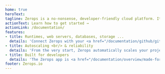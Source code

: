 ```yaml
---
home: true
heroText:
tagline: Zerops is a no-nonsense, developer-friendly cloud platform. It builds, deploys and runs your apps. It also automatically scales, manages, and fine-tunes your infrastructure as each of your apps evolve.
actionText: Learn how to get started →
actionLink: /documentation/
features:
- title: Runtimes, web servers, databases, storage ...
  details: 'Connect Zerops with your <a href="/documentation/github/github-integration.html">GitHub repository</a> to <a href="/documentation/build/how-zerops-build-works.html">build</a>, <a href="/documentation/deploy/how-deploy-works.html">deploy</a> and then run your <a href="/documentation/services/runtimes.html#golang">Golang</a>, <a href="/documentation/services/runtimes.html#node-js">Node.js</a>, <a href="/documentation/services/runtimes.html#php">PHP</a>&nbsp;apps, or <a href="/documentation/services/static-servers.html">static code</a>. Add <a href="/documentation/services/databases/mariadb.html">MariaDB (MySQL)</a>, <a href="/documentation/services/databases/postgresql.html">PostgreSQL</a>, <a href="/documentation/services/databases/mongodb.html">MongoDB</a>, <a href="/documentation/services/databases/keydb.html">KeyDB (Redis)</a>, <a href="/documentation/services/search-engines.html#elasticsearch">Elasticsearch</a>, <a href="/documentation/services/message-brokers.html#rabbitmq">RabbitMQ</a> databases and engines to your projects, utilize a fully managed S3 compatible <a href="documentation/services/storage.html#s3-compatible-object-storage">object storage</a> or use a <a href="documentation/services/storage.html#shared-storage">shared storage</a>, all fully administered.'
- title: Autoscaling <br/> & reliability
  details: 'From the very start, Zerops automatically scales your projects in real time, up and down, horizontally and vertically, always running on the <a href="/documentation/ha/zerops-enterprise-grade-reliability.html">most optimal setting</a>. Operate each of your project services in HA mode or run a dev environment on a single container. Even the smallest project gets Zerops' top-notch infrastructure and a powerful <a href="/documentation/backup-restore/backup-restore-databases.html">backup</a> and <a href="/documentation/backup-restore/deploy-versioning.html">versioning</a> system ensuring you can always get back up and running right away.'
- title: Built for developers
  details: 'The Zerops app is <a href="/documentation/overview/made-for-developers.html">built with developers in mind</a>. Set up complex, production-ready, infrastructure for your projects in seconds. Use <a href="/documentation/cli/vpn.html">VPN</a> built into our <a href="/documentation/cli/available-commands.html">CLI</a> to connect to your services for <a href="/documentation/overview/made-for-developers.html#empower-your-local-development">easy local development</a> securely, or use our CLI inside your favorite <a href="/documentation/deploy/deploy-with-cli.html">CI/CD services to deploy</a> your code to Zerops. No need to adapt your deployment workflow, Zerops adapts to you.'
footer: Zerops.io
---
```

